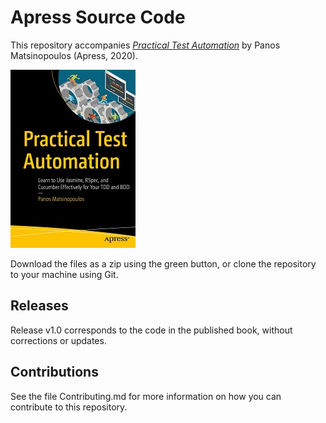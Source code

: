 # Apress Source Code

This repository accompanies [*Practical Test Automation*](http://www.apress.com/9781484261408) by Panos Matsinopoulos (Apress, 2020).

[comment]: #cover
![Cover image](9781484261408.jpg)

Download the files as a zip using the green button, or clone the repository to your machine using Git.

## Releases

Release v1.0 corresponds to the code in the published book, without corrections or updates.

## Contributions

See the file Contributing.md for more information on how you can contribute to this repository.